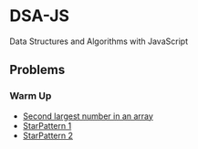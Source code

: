 # DSA-JS

Data Structures and Algorithms with JavaScript

## Problems

### Warm Up

- [Second largest number in an array](https://github.com/Manish270698/DSA-JS/blob/main/Warm_up/src/SecondLargestElement.js)
- [StarPattern 1](https://github.com/Manish270698/DSA-JS/blob/main/Warm_up/src/StarPatterOne.js)
- [StarPattern 2](https://github.com/Manish270698/DSA-JS/blob/main/Warm_up/src/StarPatterTwo.js)
